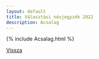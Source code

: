 ```yaml
---
layout: default
title: Választási névjegyzék 2022
description: Acsalag
---
```


{% include Acsalag.html %}

[Vissza](./)